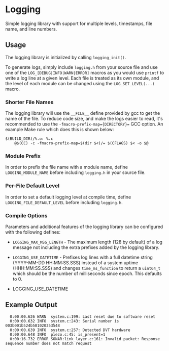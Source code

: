 # Logging

Simple logging library with support for multiple levels, timestamps, file name,
and line numbers.

## Usage

The logging library is initialized by calling `logging_init()`.

To generate logs, simply include `logging.h` from your source file and use
one of the `LOG_[DEBUG|INFO|WARN|ERROR]` macros as you would use `printf` to
write a log line at a given level. Each file is treated as its own module, and
the level of each module can be changed using the `LOG_SET_LEVEL(...)` macro.

### Shorter File Names

The logging library will use the `__FILE__` define provided by gcc to get the
name of the file. To reduce code size, and make the logs easier to read, it's
recommended to use the `-fmacro-prefix-map={DIRECTORY}=` GCC option.
An example Make rule which does this is shown below:
```
$(BUILD_DIR)/%.o: %.c
	@$(CC) -c -fmacro-prefix-map=$(dir $<)/= $(CFLAGS) $< -o $@
```

### Module Prefix

In order to prefix the file name with a module name, define
`LOGGING_MODULE_NAME` before including `logging.h` in your source file.

### Per-File Default Level

In order to set a default logging level at compile time, define
`LOGGING_FILE_DEFAULT_LEVEL` before including `logging.h`.

### Compile Options

Parameters and additional features of the logging library can be configured
with the following defines:
* `LOGGING_MAX_MSG_LENGTH` - The maximum length (128 by default) of a log
message not including the extra prefixes added by the logging library.
* `LOGGING_USE_DATETIME` - Prefixes log lines with a full datetime string
(YYYY-MM-DD HH:MM:SS.SSS) instead of a system uptime (HHH:MM:SS.SSS) and changes
`time_ms_function` to return a `uint64_t` which should be the number of
milliseconds since epoch. This defaults to 0.

* LOGGING_USE_DATETIME

## Example Output
```
  0:00:00.626 WARN  system.c:199: Last reset due to software reset
  0:00:00.632 INFO  system.c:243: Serial number is 003b001b524b501020353548
  0:00:00.639 INFO  system.c:257: Detected DVT hardware
  0:00:00.648 INFO  piezo.c:45: is_present=1
  0:00:16.732 ERROR SONAR:link_layer.c:161: Invalid packet: Response sequence number does not match request
```
